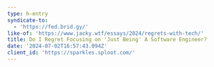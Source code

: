 ```yaml
---
type: h-entry
syndicate-to:
  - 'https://fed.brid.gy/'
like-of: 'https://www.jacky.wtf/essays/2024/regrets-with-tech/'
title: Do I Regret Focusing on 'Just Being' A Software Engineer?
date: '2024-07-02T16:57:43.094Z'
client_id: 'https://sparkles.sploot.com/'
---
```


